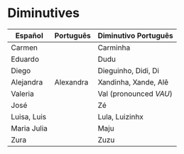 # Diminutives

| Español | Português | Diminutivo Português |
| --------| ----------| ---------------------|
| Carmen  |   | Carminha  |
| Eduardo   |   | Dudu  |
| Diego   |   | Dieguinho, Didi, Di  |
| Alejandra   | Alexandra  | Xandinha, Xande, Alê  |
| Valeria   |   | Val (pronounced *VAU*) |
|  José |   | Zé  |
| Luisa, Luis  |   | Lula, Luizinhx  |
| Maria Julia   |   | Maju  |
| Zura   |   | Zuzu  |
